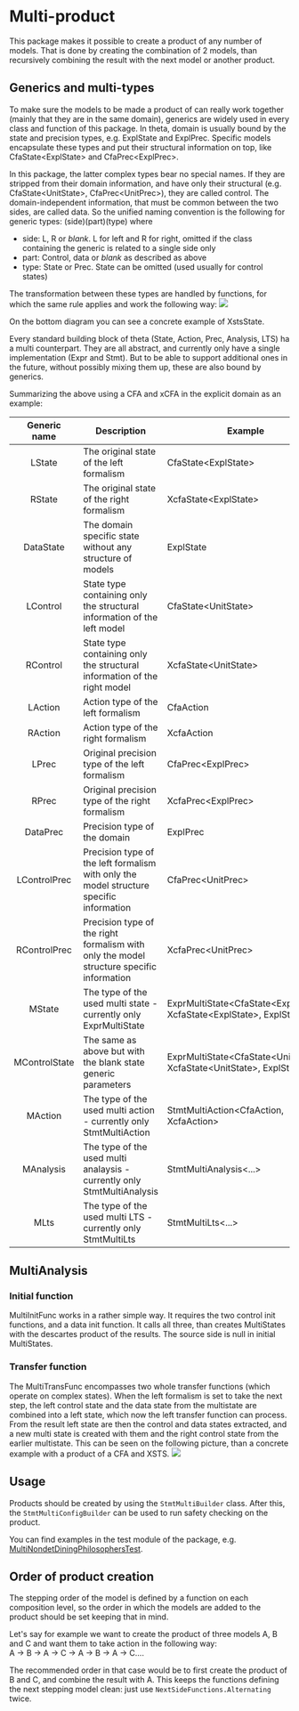 # Multi-product

This package makes it possible to create a product of any number of models. That is done by creating
the combination of 2 models, than recursively combining the result with the next model or another product.

## Generics and multi-types

To make sure the models to be made a product of can really work together (mainly that they are in
the same domain), generics are widely used in every class and function of this package.
In theta, domain is usually bound by the state and precision types, e.g. ExplState and ExplPrec.
Specific models encapsulate these types and put their structural information on top,
like CfaState&lt;ExplState> and CfaPrec&lt;ExplPrec>.

In this package, the latter complex types bear no special names. If they are stripped from their
domain information, and have only their structural (e.g. CfaState&lt;UnitState>,
CfaPrec&lt;UnitPrec>),
they are called control. The domain-independent information, that must be common between the two
sides, are called data. So the unified naming convention is the following for generic types:
(side)(part)(type) where
- side: L, R or _blank_. L for left and R for right, omitted if the class containing the generic is related to a single side only
- part: Control, data or _blank_ as described as above
- type: State or Prec. State can be omitted (used usually for control states)

The transformation between these types are handled by functions, for which the same rule applies and work the following way:
![](functions.jpg)

On the bottom diagram you can see a concrete example of XstsState<PredState>.

Every standard building block of theta (State, Action, Prec, Analysis, LTS) ha a multi
counterpart. They are all abstract, and currently only have a single implementation (Expr and Stmt).
But to be able to support additional ones in the future, without possibly mixing them up, these are
also bound by generics.

Summarizing the above using a CFA and xCFA in the explicit domain as an example:

| Generic name  | Description                                                                              | Example                                                                       |
|:-------------:|------------------------------------------------------------------------------------------|-------------------------------------------------------------------------------|
|    LState     | The original state of the left formalism                                                 | CfaState&lt;ExplState>                                                        |
|    RState     | The original state of the right formalism                                                | XcfaState&lt;ExplState>                                                       |
|   DataState   | The domain specific state without any structure of models                                | ExplState                                                                     |
|   LControl    | State type containing only the structural information of the left model                  | CfaState&lt;UnitState>                                                        |
|   RControl    | State type containing only the structural information of the right model                 | XcfaState&lt;UnitState>                                                       |
|    LAction    | Action type of the left formalism                                                        | CfaAction                                                                     |
|    RAction    | Action type of the right formalism                                                       | XcfaAction                                                                    |
|     LPrec     | Original precision type of the left formalism                                            | CfaPrec&lt;ExplPrec>                                                          |
|     RPrec     | Original precision type of the right formalism                                           | XcfaPrec&lt;ExplPrec>                                                         |
|   DataPrec    | Precision type of the domain                                                             | ExplPrec                                                                      |
| LControlPrec  | Precision type of the left formalism with only the model structure specific information  | CfaPrec&lt;UnitPrec>                                                          |
| RControlPrec  | Precision type of the right formalism with only the model structure specific information | XcfaPrec&lt;UnitPrec>                                                         |
|    MState     | The type of the used multi state - currently only ExprMultiState                         | ExprMultiState&lt;CfaState&lt;ExplState>, XcfaState&lt;ExplState>, ExplState> |
| MControlState | The same as above but with the blank state generic parameters                            | ExprMultiState&lt;CfaState&lt;UnitState>, XcfaState&lt;UnitState>, ExplState> |
|    MAction    | The type of the used multi action - currently only StmtMultiAction                       | StmtMultiAction&lt;CfaAction, XcfaAction>                                     |
|   MAnalysis   | The type of the used multi analaysis - currently only StmtMultiAnalysis                  | StmtMultiAnalysis&lt;...>                                                     |
|     MLts      | The type of the used multi LTS - currently only StmtMultiLts                             | StmtMultiLts&lt;...>                                                          |

## MultiAnalysis

### Initial function
MultiInitFunc works in a rather simple way. It requires the two control init functions, and a data init function. It calls all three, than
creates MultiStates with the descartes product of the results. The source side is null in initial MultiStates.

### Transfer function
The MultiTransFunc encompasses two whole transfer functions (which operate on complex states). When the left formalism is set to 
take the next step, the left control state and the data state from the multistate are combined
into a left state, which now the left transfer function can process. From the result left state are then the control and data states
extracted, and a new multi state is created with them and the right control state from the earlier multistate. This can be seen on the following
picture, than a concrete example with a product of a CFA and XSTS.
![](transfunc.jpg)

## Usage

Products should be created by using the `StmtMultiBuilder` class. After this,
the `StmtMultiConfigBuilder` can be used to run safety checking on the product.

You can find examples in the test module of the package, e.g. [MultiNondetDiningPhilosophersTest](../../../../../../../../../test/kotlin/hu/bme/mit/theta/analysis/multi/MultiNondetDiningPhilosophersTest.kt).

## Order of product creation

The stepping order of the model is defined by a function on each composition level, so the order in
which
the models are added to the product should be set keeping that in mind.

Let's say for example we want to create the product of three models A, B and C and want them to take
action in the following way:</br>
A &rarr; B &rarr; A &rarr; C &rarr; A &rarr; B &rarr; A &rarr; C....

The recommended order in that case would be to first create the product of B and C, and combine the
result with A.
This keeps the functions defining the next stepping model clean: just
use `NextSideFunctions.Alternating` twice.